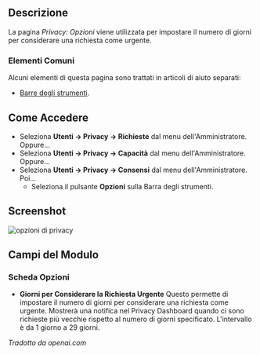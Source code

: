 <!-- Filename: Help4.x:Privacy:_Options / Display title: Privacy: Opzioni  -->

## Descrizione

La pagina *Privacy: Opzioni* viene utilizzata per impostare il numero di giorni per considerare una richiesta come urgente.

### Elementi Comuni

Alcuni elementi di questa pagina sono trattati in articoli di aiuto separati:

* [Barre degli strumenti](jdocmanual?article=help/common-elements/toolbars).

## Come Accedere

- Seleziona **Utenti → Privacy → Richieste** dal menu dell'Amministratore. Oppure...
- Seleziona **Utenti → Privacy → Capacità** dal menu dell'Amministratore. Oppure...
- Seleziona **Utenti → Privacy → Consensi** dal menu dell'Amministratore. Poi...
  - Seleziona il pulsante **Opzioni** sulla Barra degli strumenti.

## Screenshot

![opzioni di privacy](../../../it/images/privacy/privacy-options.png)

## Campi del Modulo

### Scheda Opzioni

- **Giorni per Considerare la Richiesta Urgente** Questo permette di
  impostare il numero di giorni per considerare una richiesta come urgente. 
  Mostrerà una notifica nel Privacy Dashboard quando ci sono richieste più vecchie 
  rispetto al numero di giorni specificato. L'intervallo è da 1 giorno a 
  29 giorni.

*Tradotto da openai.com*

